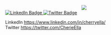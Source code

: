 <div id="header" align="center">
  <img src="https://media.giphy.com/media/YRQ1DI6hJ16PwpXSWM/giphy.gif" width:"100"/>
 </div>
 <div id="badges">
  <a href="https://www.linkedin.com/in/cherryella/">
  <img src="https://img.shields.io/badge/LinkedIn-blue?style=for-the-badge&logo=linkedin&logoColor=white" alt="LinkedIn Badge"/>
  </a>
  <a href="https://twitter.com/CherieElla">
  <img src="https://img.shields.io/badge/Twitter-blue?style=for-the-badge&logo=twitter&logoColor=white" alt="Twitter Badge"/>
  </a>
</div>





LinkedIn https://www.linkedin.com/in/cherryella/ <br>
Twitter https://twitter.com/CherieElla
